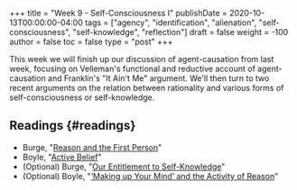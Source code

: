 +++
title = "Week 9 - Self-Consciousness I"
publishDate = 2020-10-13T00:00:00-04:00
tags = ["agency", "identification", "alienation", "self-consciousness", "self-knowledge", "reflection"]
draft = false
weight = -100
author = false
toc = false
type = "post"
+++

This week we will finish up our discussion of agent-causation from last week,
focusing on Velleman's functional and reductive account of agent-causation and
Franklin's "It Ain't Me" argument. We'll then turn to two recent arguments on the
relation between rationality and various forms of self-consciousness or
self-knowledge.


## Readings {#readings}

-   Burge, "[Reason and the First Person](/materials/readings/burge-reason.pdf)"
-   Boyle, "[Active Belief](/materials/readings/boyle-active.pdf)"
-   (Optional) Burge, "[Our Entitlement to Self-Knowledge](/materials/readings/burge-self-knowledge.pdf)"
-   (Optional) Boyle, "[‘Making up Your Mind’ and the Activity of Reason](/materials/readings/boyle-making-mind.pdf)"
